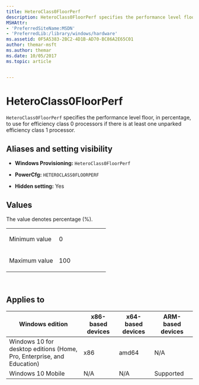 ```yaml
---
title: HeteroClass0FloorPerf
description: HeteroClass0FloorPerf specifies the performance level floor, in percentage, to use for efficiency class 0 processors if there is at least one unparked efficiency class 1 processor.
MSHAttr:
- 'PreferredSiteName:MSDN'
- 'PreferredLib:/library/windows/hardware'
ms.assetid: 0F5A5383-2BC2-4D1B-AD70-BC86A2E65C01
author: themar-msft
ms.author: themar
ms.date: 10/05/2017
ms.topic: article


---
```


# HeteroClass0FloorPerf


`HeteroClass0FloorPerf` specifies the performance level floor, in percentage, to use for efficiency class 0 processors if there is at least one unparked efficiency class 1 processor.

## <span id="Aliases_and_setting_visibility"></span><span id="aliases_and_setting_visibility"></span><span id="ALIASES_AND_SETTING_VISIBILITY"></span>Aliases and setting visibility


-   **Windows Provisioning:** `HeteroClass0FloorPerf`

-   **PowerCfg:** `HETEROCLASS0FLOORPERF`

-   **Hidden setting:** Yes

## <span id="Values"></span><span id="values"></span><span id="VALUES"></span>Values


The value denotes percentage (%).

<table>
<colgroup>
<col width="50%" />
<col width="50%" />
</colgroup>
<tbody>
<tr class="odd">
<td><p>Minimum value</p></td>
<td><p>0</p></td>
</tr>
<tr class="even">
<td><p>Maximum value</p></td>
<td><p>100</p></td>
</tr>
</tbody>
</table>

 

## <span id="Applies_to"></span><span id="applies_to"></span><span id="APPLIES_TO"></span>Applies to


| Windows edition                                                        | x86-based devices | x64-based devices | ARM-based devices |
|------------------------------------------------------------------------|-------------------|-------------------|-------------------|
| Windows 10 for desktop editions (Home, Pro, Enterprise, and Education) | x86               | amd64             | N/A               |
| Windows 10 Mobile                                                      | N/A               | N/A               | Supported         |
